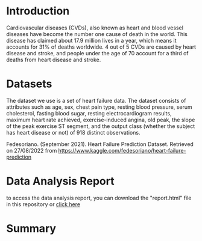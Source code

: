 # Introduction
Cardiovascular diseases (CVDs), also known as heart and blood vessel diseases have become the number one cause of death in the world. This disease has claimed about 17.9 million lives in a year, which means it accounts for 31% of deaths worldwide. 4 out of 5 CVDs are caused by heart disease and stroke, and people under the age of 70 account for a third of deaths from heart disease and stroke.

# Datasets
The dataset we use is a set of heart failure data. The dataset consists of attributes such as age, sex, chest pain type, resting blood pressure, serum cholesterol, fasting blood sugar, resting electrocardiogram results, maximum heart rate achieved, exercise-induced angina, old peak, the slope of the peak exercise ST segment, and the output class (whether the subject has heart disease or not) of 918 distinct observations. 

Fedesoriano. (September 2021). Heart Failure Prediction Dataset. Retrieved on 27/08/2022 from https://www.kaggle.com/fedesoriano/heart-failure-prediction

# Data Analysis Report
to access the data analysis report, you can download the "report.html" file in this repository or 
<a href="https://vhsxuz.github.io/heart-disease-eda-report/">
click here
</a>

# Summary
